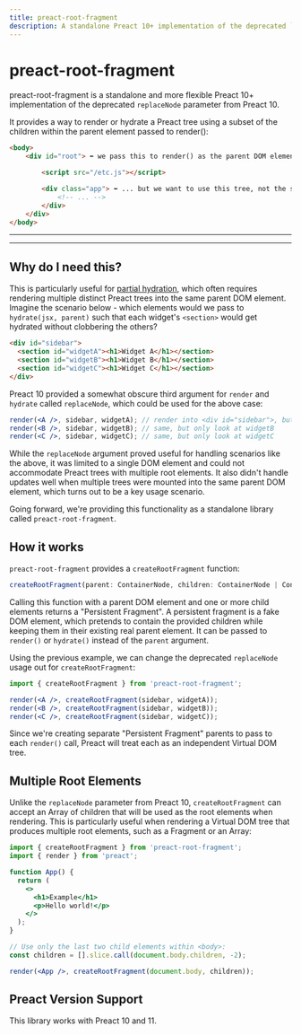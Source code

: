 ```yaml
---
title: preact-root-fragment
description: A standalone Preact 10+ implementation of the deprecated `replaceNode` parameter from Preact 10
---
```


# preact-root-fragment

preact-root-fragment is a standalone and more flexible Preact 10+ implementation of the deprecated `replaceNode` parameter from Preact 10.

It provides a way to render or hydrate a Preact tree using a subset of the children within the parent element passed to render():

```html
<body>
	<div id="root"> ⬅ we pass this to render() as the parent DOM element...

		<script src="/etc.js"></script>

		<div class="app"> ⬅ ... but we want to use this tree, not the script
			<!-- ... -->
		</div>
	</div>
</body>
```

---

<toc></toc>

---

## Why do I need this?

This is particularly useful for [partial hydration](https://jasonformat.com/islands-architecture/), which often requires rendering multiple distinct Preact trees into the same parent DOM element. Imagine the scenario below - which elements would we pass to `hydrate(jsx, parent)` such that each widget's `<section>` would get hydrated without clobbering the others?

```html
<div id="sidebar">
  <section id="widgetA"><h1>Widget A</h1></section>
  <section id="widgetB"><h1>Widget B</h1></section>
  <section id="widgetC"><h1>Widget C</h1></section>
</div>
```

Preact 10 provided a somewhat obscure third argument for `render` and `hydrate` called `replaceNode`, which could be used for the above case:

```jsx
render(<A />, sidebar, widgetA); // render into <div id="sidebar">, but only look at <section id="widgetA">
render(<B />, sidebar, widgetB); // same, but only look at widgetB
render(<C />, sidebar, widgetC); // same, but only look at widgetC
```

While the `replaceNode` argument proved useful for handling scenarios like the above, it was limited to a single DOM element and could not accommodate Preact trees with multiple root elements. It also didn't handle updates well when multiple trees were mounted into the same parent DOM element, which turns out to be a key usage scenario.

Going forward, we're providing this functionality as a standalone library called `preact-root-fragment`.

## How it works

`preact-root-fragment` provides a `createRootFragment` function:

```ts
createRootFragment(parent: ContainerNode, children: ContainerNode | ContainerNode[]);
```

Calling this function with a parent DOM element and one or more child elements returns a "Persistent Fragment". A persistent fragment is a fake DOM element, which pretends to contain the provided children while keeping them in their existing real parent element. It can be passed to `render()` or `hydrate()` instead of the `parent` argument.

Using the previous example, we can change the deprecated `replaceNode` usage out for `createRootFragment`:

```jsx
import { createRootFragment } from 'preact-root-fragment';

render(<A />, createRootFragment(sidebar, widgetA));
render(<B />, createRootFragment(sidebar, widgetB));
render(<C />, createRootFragment(sidebar, widgetC));
```

Since we're creating separate "Persistent Fragment" parents to pass to each `render()` call, Preact will treat each as an independent Virtual DOM tree.

## Multiple Root Elements

Unlike the `replaceNode` parameter from Preact 10, `createRootFragment` can accept an Array of children that will be used as the root elements when rendering. This is particularly useful when rendering a Virtual DOM tree that produces multiple root elements, such as a Fragment or an Array:

```jsx
import { createRootFragment } from 'preact-root-fragment';
import { render } from 'preact';

function App() {
  return (
    <>
      <h1>Example</h1>
      <p>Hello world!</p>
    </>
  );
}

// Use only the last two child elements within <body>:
const children = [].slice.call(document.body.children, -2);

render(<App />, createRootFragment(document.body, children));
```

## Preact Version Support

This library works with Preact 10 and 11.
